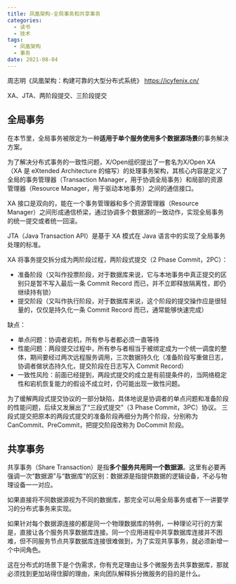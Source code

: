```yaml
---
title: 凤凰架构-全局事务和共享事务
categories:
  - 读书
  - 技术
tags:
  - 凤凰架构
  - 事务
date: 2021-08-04
---
```


周志明《凤凰架构：构建可靠的大型分布式系统》
https://icyfenix.cn/

XA、JTA、两阶段提交、三阶段提交

<!-- more -->

## 全局事务
在本节里，全局事务被限定为一种**适用于单个服务使用多个数据源场景**的事务解决方案。

为了解决分布式事务的一致性问题，X/Open组织提出了一套名为X/Open XA（XA 是 eXtended Architecture 的缩写）的处理事务架构，其核心内容是定义了全局的事务管理器（Transaction Manager，用于协调全局事务）和局部的资源管理器（Resource Manager，用于驱动本地事务）之间的通信接口。

XA 接口是双向的，能在一个事务管理器和多个资源管理器（Resource Manager）之间形成通信桥梁，通过协调多个数据源的一致动作，实现全局事务的统一提交或者统一回滚。

JTA（Java Transaction API）是基于 XA 模式在 Java 语言中的实现了全局事务处理的标准。

XA 将事务提交拆分成为两阶段过程，两阶段式提交（2 Phase Commit，2PC）：
* 准备阶段（又叫作投票阶段，对于数据库来说，它与本地事务中真正提交的区别只是暂不写入最后一条 Commit Record 而已，并不立即释放隔离性，即仍继续持有锁）
* 提交阶段（又叫作执行阶段，对于数据库来说，这个阶段的提交操作应是很轻量的，仅仅是持久化一条 Commit Record 而已，通常能够快速完成）

缺点：
* 单点问题：协调者宕机，所有参与者都必须一直等待
* 性能问题：两段提交过程中，所有参与者相当于被绑定成为一个统一调度的整体，期间要经过两次远程服务调用，三次数据持久化（准备阶段写重做日志，协调者做状态持久化，提交阶段在日志写入 Commit Record）
* 一致性风险：前面已经提到，两段式提交的成立是有前提条件的，当网络稳定性和宕机恢复能力的假设不成立时，仍可能出现一致性问题。

为了缓解两段式提交协议的一部分缺陷，具体地说是协调者的单点问题和准备阶段的性能问题，后续又发展出了“三段式提交”（3 Phase Commit，3PC）协议。
三段式提交把原本的两段式提交的准备阶段再细分为两个阶段，分别称为 CanCommit、PreCommit，把提交阶段改称为 DoCommit 阶段。

## 共享事务
共享事务（Share Transaction）是指**多个服务共用同一个数据源**。这里有必要再强调一次“数据源”与“数据库”的区别：数据源是指提供数据的逻辑设备，不必与物理设备一一对应。

如果直接将不同数据源视为不同的数据库，那完全可以用全局事务或者下一讲要学习的分布式事务来实现。

如果针对每个数据源连接的都是同一个物理数据库的特例，一种理论可行的方案是，直接让各个服务共享数据库连接。同一个应用进程中共享数据库连接并不困难，但不同服务节点共享数据库连接很难做到，为了实现共享事务，就必须新增一个中间角色。

这在分布式的场景下是个伪需求，你有充足理由让多个微服务去共享数据库，那就必须找到更加站得住脚的理由，来向团队解释拆分微服务的目的是什么。



